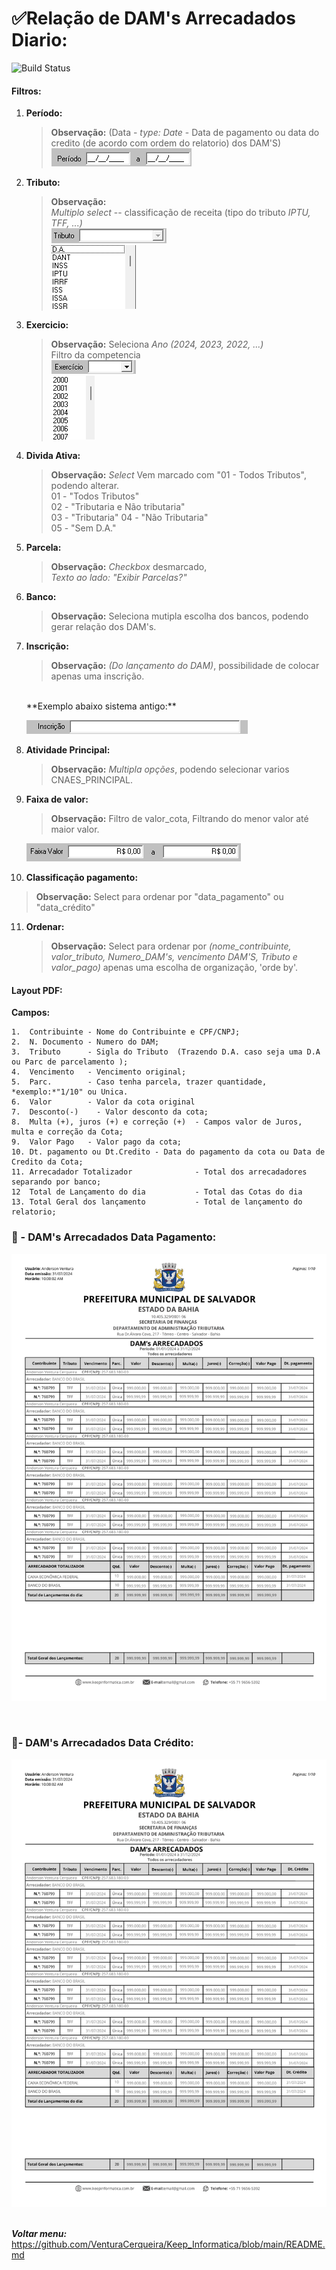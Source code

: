 # ✅Relação de DAM's Arrecadados Diario:
![Build Status](https://travis-ci.org/joemccann/dillinger.svg?branch=master)
####    Filtros:
1.  **Período:**
    >**Observação:** (Data - *type: Date* - Data de pagamento ou data do credito (de acordo com ordem do relatorio) dos DAM'S) <br>
    ![alt text](/Fotos/image.png)

2.  **Tributo:**
    >**Observação:** <br>   *Multiplo* _select_ -- classificação de receita (tipo do tributo *IPTU, TFF, ...)*<br>
    ![alt text](/Fotos/image-1.png)<br>
    ![alt text](/Fotos/image-2.png)

3.  **Exercicio:** 
    > **Observação:** Seleciona *Ano (2024, 2023, 2022, ...)* <br>
    Filtro da competencia<br>
    ![alt text](/Fotos/image-3.png)<br>
    ![alt text](/Fotos/image-4.png)

4.  **Divida Ativa:** 
    > **Observação:** _Select_ Vem marcado com "01 - Todos Tributos", podendo alterar. <br>
        01 - "Todos Tributos" <br> 
        02 - "Tributaria e Não tributaria"<br> 
        03 - "Tributaria" 
        04 - "Não Tributaria" <br> 
        05 - "Sem D.A." <br> 

5.  **Parcela:** 
    >**Observação:** *Checkbox* desmarcado,<br>  *Texto ao lado:* _"Exibir Parcelas?"_<br>

6. **Banco:**
    >**Observação:** Seleciona mutipla escolha dos bancos, podendo gerar relação dos DAM's. 

7.  **Inscrição:** 
    >**Observação:** *(Do lançamento do DAM)*, possibilidade de colocar apenas uma inscrição.
    <br> 
    **Exemplo abaixo sistema antigo:**<br>

    ![alt text](/Fotos/inscrição.png)
    
8.  **Atividade Principal:** 
    >**Observação:** _Multipla opções_, podendo selecionar varios CNAES_PRINCIPAL. <br>

9.  **Faixa de valor:**
    > **Observação:** Filtro de valor_cota, Filtrando do menor valor até maior valor.<br>

    ![alt text](/Fotos/faixa_valor.png)

10. **Classificação pagamento:**
> **Observação:** Select para ordenar por "data_pagamento" ou "data_crédito"

11. **Ordenar:**
    >**Observação:** Select para ordenar por *(nome_contribuinte, valor_tributo, Numero_DAM's, vencimento DAM'S, Tributo e valor_pago)* apenas uma escolha de organização, 'orde by'. 

####   Layout PDF:
**Campos:** 
 ```
1.  Contribuinte - Nome do Contribuinte e CPF/CNPJ;
2.  N. Documento - Numero do DAM;
3.  Tributo      - Sigla do Tributo  (Trazendo D.A. caso seja uma D.A ou Parc de parcelamento );
4.  Vencimento   - Vencimento original;
5.  Parc.        - Caso tenha parcela, trazer quantidade, *exemplo:*"1/10" ou Unica.
6.  Valor        - Valor da cota original 
7.  Desconto(-)    - Valor desconto da cota; 
8.  Multa (+), juros (+) e correção (+)  - Campos valor de Juros, multa e correção da Cota;
9.  Valor Pago   - Valor pago da cota;
10. Dt. pagamento ou Dt.Credito - Data do pagamento da cota ou Data de Credito da Cota; 
11. Arrecadador Totalizador              - Total dos arrecadadores separando por banco; 
12  Total de Lançamento do dia           - Total das Cotas do dia 
13. Total Geral dos lançamento           - Total de lançamento do relatorio; 
```
### 📄 - DAM's Arrecadados Data Pagamento:
![alt text](/Fotos/arrecadado_data_pago.png)

<br>

###  📄- DAM's Arrecadados Data Crédito:
![alt text](/Fotos/arrecadado_data_credito.png)
<br>
<br>

 **_Voltar menu:_** <https://github.com/VenturaCerqueira/Keep_Informatica/blob/main/README.md>